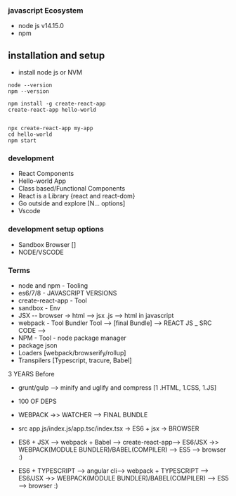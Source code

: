 ### javascript Ecosystem

- node js v14.15.0
- npm

## installation and setup

- install node js or NVM

```
node --version
npm --version

npm install -g create-react-app
create-react-app hello-world


npx create-react-app my-app
cd hello-world
npm start

```

### development 

- React Components 
- Hello-world App 
- Class based/Functional Components 
- React is a Library {react and react-dom}
- Go outside and explore [N... options]
- Vscode

### development setup options

- Sandbox Browser []
- NODE/VSCODE

### Terms 

- node and npm - Tooling
- es6/7/8 - JAVASCRIPT VERSIONS
- create-react-app - Tool
- sandbox - Env
- JSX -- browser -> html --> jsx .js --> html in javascript 
- webpack - Tool Bundler Tool --> [final Bundle] --> REACT JS _ SRC CODE --> 
- NPM  - Tool - node package manager 
- package json 
- Loaders [webpack/browserify/rollup]
- Transpilers [Typescript, tracure, Babel]

3 YEARS Before 

- grunt/gulp --> minify and uglify and compress [1 .HTML, 1.CSS, 1.JS]
- 100 OF DEPS 
- WEBPACK ->> WATCHER --> FINAL BUNDLE 
- src app.js/index.js/app.tsc/index.tsx 
-> ES6 + jsx -> BROWSER


- ES6 + JSX --> webpack + Babel --> create-react-app--> ES6/JSX ->> WEBPACK(MODULE BUNDLER)/BABEL(COMPILER) 
--> ES5 --> browser :) 

- ES6 + TYPESCRIPT --> angular cli--> webpack + TYPESCRIPT --> ES6/JSX ->> WEBPACK(MODULE BUNDLER)/BABEL(COMPILER) 
--> ES5 --> browser :) 

